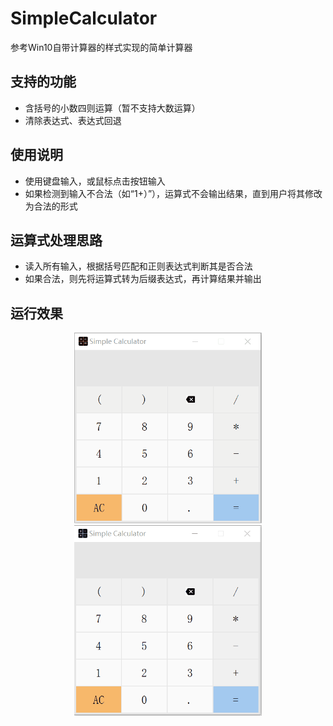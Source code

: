 # SimpleCalculator
参考Win10自带计算器的样式实现的简单计算器
## 支持的功能
- 含括号的小数四则运算（暂不支持大数运算）
- 清除表达式、表达式回退
## 使用说明
- 使用键盘输入，或鼠标点击按钮输入
- 如果检测到输入不合法（如“1+）”），运算式不会输出结果，直到用户将其修改为合法的形式
## 运算式处理思路
- 读入所有输入，根据括号匹配和正则表达式判断其是否合法
- 如果合法，则先将运算式转为后缀表达式，再计算结果并输出
## 运行效果
<center class="half">
    <img src="img/test_1.gif" width="300"/><img src="img/test_2.gif" width="300"/>
</center>

